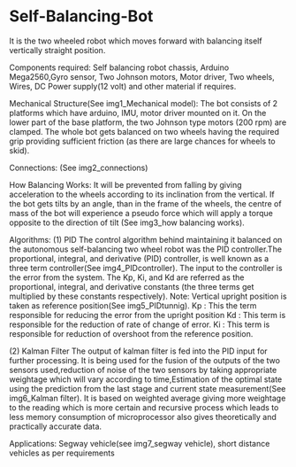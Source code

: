 # Self-Balancing-Bot
It is the two wheeled robot which moves forward with balancing itself vertically straight position.

Components required: 
Self balancing robot chassis,
Arduino Mega2560,Gyro sensor,
Two Johnson motors,
Motor driver,
Two wheels,
Wires, 
DC Power supply(12 volt) and other material if requires.

Mechanical Structure(See img1_Mechanical model):
The bot consists of 2 platforms which have  arduino, IMU, motor driver mounted on it. 
On the  lower part of the base platform, the two Johnson type motors (200 rpm) are clamped. 
The whole bot gets  balanced on two wheels having the required grip  providing sufficient friction (as there are large chances  for wheels to skid). 

Connections:
(See img2_connections)

How Balancing Works:
It will be prevented from falling by giving acceleration  to the wheels according to its inclination from the  vertical. If the bot gets tilts by an angle, than in the  frame of the wheels, the centre of mass of the bot will experience a pseudo force which will apply a torque  opposite to the direction of tilt (See img3_how balancing works).

Algorithms:
(1) PID 
    The control algorithm behind maintaining it balanced on the autonomous self-balancing two wheel robot was the PID controller.The         proportional, integral, and derivative (PID) controller, is well known as a three term controller(See img4_PIDcontroller).
    The input to the controller is the error from the system. The Kp, Ki, and Kd are referred as the proportional, integral, and             derivative constants (the three terms get multiplied by these constants respectively).
    Note: Vertical upright position is taken as reference position(See img5_PIDtunnig).
    Kp : This the term responsible for reducing the error from the upright position
    Kd : This term is responsible for the reduction of rate of change of error.
    Ki :  This term is responsible for reduction of overshoot from the reference position.
    
(2) Kalman Filter
    The output of kalman filter is fed into the PID input for further processing.
    It is being used for the fusion of the outputs of the two sensors used,reduction of noise of the two sensors by taking appropriate       weightage which will vary according to time,Estimation of the optimal state using the prediction from the last stage and current         state  measurement(See img6_Kalman filter).
    It is based on weighted average giving more weightage to the reading which is more certain and recursive process which leads to
    less memory consumption of microprocessor also gives theoretically and practically accurate data.
    
Applications:
Segway vehicle(see img7_segway vehicle),
short distance vehicles as per requirements









